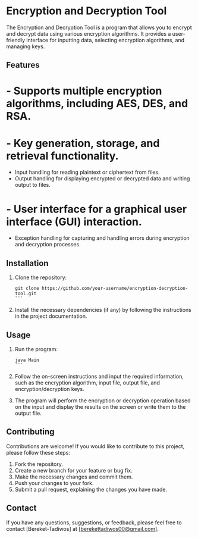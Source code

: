 # Encryption and Decryption Tool

The Encryption and Decryption Tool is a program that allows you to encrypt and decrypt data using various encryption algorithms. It provides a user-friendly interface for inputting data, selecting encryption algorithms, and managing keys.

## Features

# - Supports multiple encryption algorithms, including AES, DES, and RSA.
# - Key generation, storage, and retrieval functionality.
- Input handling for reading plaintext or ciphertext from files.
- Output handling for displaying encrypted or decrypted data and writing output to files.
# - User interface for a graphical user interface (GUI) interaction.
- Exception handling for capturing and handling errors during encryption and decryption processes.

## Installation

1. Clone the repository:

   ````shell
   git clone https://github.com/your-username/encryption-decryption-tool.git
   ```

2. Install the necessary dependencies (if any) by following the instructions in the project documentation.

## Usage

1. Run the program:

   ````shell
   java Main
   ```

2. Follow the on-screen instructions and input the required information, such as the encryption algorithm, input file, output file, and encryption/decryption keys.

3. The program will perform the encryption or decryption operation based on the input and display the results on the screen or write them to the output file.

## Contributing

Contributions are welcome! If you would like to contribute to this project, please follow these steps:

1. Fork the repository.
2. Create a new branch for your feature or bug fix.
3. Make the necessary changes and commit them.
4. Push your changes to your fork.
5. Submit a pull request, explaining the changes you have made.

## Contact

If you have any questions, suggestions, or feedback, please feel free to contact [Bereket-Tadiwos] at [berekettadiwos00@gmail.com].



